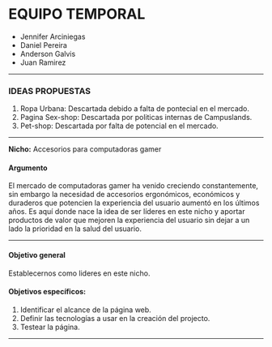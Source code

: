 # EQUIPO TEMPORAL

- Jennifer Arciniegas
- Daniel Pereira
- Anderson Galvis
- Juan Ramirez

---

### IDEAS PROPUESTAS

1. Ropa Urbana:      Descartada debido a falta de pontecial en el mercado.
2. Pagina Sex-shop:  Descartada por politicas internas de Campuslands.
3. Pet-shop:         Descartada por falta de potencial en el mercado.

---

**Nicho:** Accesorios para computadoras gamer

#### Argumento

El mercado de computadoras gamer ha venido creciendo constantemente, sin embargo la 
necesidad de accesorios ergonómicos, económicos y duraderos que potencien la experiencia
del usuario  aumentó en los últimos años. Es aquí donde nace la idea de ser líderes 
en este nicho y aportar productos de valor que mejoren la experiencia del usuario 
sin dejar a un lado la prioridad en la salud del usuario.

---

#### Objetivo general

Establecernos como lideres en este nicho.

#### Objetivos específicos:

1. Identificar el alcance de la página web. 
2. Definir las tecnologías a usar en la creación del projecto.
3. Testear la página.

---


